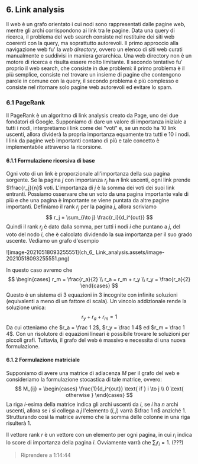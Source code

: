 ## 6. Link analysis

Il web è un grafo orientato i cui nodi sono rappresentati dalle pagine web, mentre gli archi corrispondono ai link tra le pagine. Data una query di ricerca, il problema del web search consiste nel restituire dei siti web coerenti con la query, ma soprattutto autorevoli. Il primo approccio alla navigazione web fu' la *web directory*, ovvero un elenco di siti web curati manualmente e suddivisi in maniera gerarchica. Una web directory non è un motore di ricerca e risulta essere molto limitante. Il secondo tentativo fu' proprio il web search, che consiste in due problemi: il primo problema è il più semplice, consiste nel trovare un insieme di pagine che contengono parole in comune con la query, il secondo problema è più complesso e consiste nel ritornare solo pagine web autorevoli ed evitare lo spam. 



### 6.1 PageRank

Il PageRank è un algoritmo di link analysis creato da Page, uno dei due fondatori di Google. Supponiamo di dare un valore di importanza iniziale a tutti i nodi, interpretiamo i link come dei "voti" e, se un nodo ha 10 link uscenti, allora dividerà la propria importanza equamente tra tutti e 10 i nodi. I link da pagine web importanti contano di più e tale concetto è implementabile attraverso la ricorsione. 



#### 6.1.1 Formulazione ricorsiva di base

Ogni voto di un link è proporzionale all'importanza della sua pagina sorgente. Se la pagina $j$ con importanza $r_j$ ha $n$ link uscenti, ogni link prende $\frac{r_j}{n}$ voti. L'importanza di $j$ è la somma dei voti dei suoi link entranti. Possiamo osservare che un voto da una pagina importante vale di più e che una pagina è importante se viene puntata da altre pagine importanti. Definiamo il rank $r_j$ per la pagina $j$, allora scriviamo
$$
r_j = \sum_{i\to j} \frac{r_i}{d_i^{out}}
$$
Quindi il rank $r_j$ è dato dalla somma, per tutti i nodi $i$ che puntano a $j$, del voto del nodo $i$, che è calcolato dividendo la sua importanza per il suo grado uscente. Vediamo un grafo d'esempio

![image-20210518093255551](ch_6_ Link_analysis.assets/image-20210518093255551.png)

In questo caso avremo che 
$$
\begin{cases}
r_m = \frac{r_a}{2} \\
r_a = r_m + r_y \\ 
r_y = \frac{r_a}{2}
\end{cases}
$$
Questo è un sistema di 3 equazioni in 3 incognite con infinite soluzioni (equivalenti a meno di un fattore di scala). Un vincolo addizionale rende la soluzione unica: 
$$
r_y + r_a + r_m = 1
$$
Da cui otteniamo che $r_a = \frac 1 2$, $r_y = \frac 1 4$ ed $r_m = \frac 1 4$. Con un risolutore di equazioni lineari è possibile trovare le soluzioni per piccoli grafi. Tuttavia, il grafo del web è massivo e necessita di una nuova formulazione. 



#### 6.1.2 Formulazione matriciale

Supponiamo di avere una matrice di adiacenza $M$ per il grafo del web e consideriamo la formulazione stocastica di tale matrice, ovvero:
$$
M_{ij} = \begin{cases}
\frac{1}{d_i^{out}} \text{ if } i \to j \\
0 \text{ otherwise }
\end{cases}
$$
La riga $i$-esima della matrice indica gli archi uscenti da $i$, se $i$ ha $n$ archi uscenti, allora se $i$ si collega a $j$ l'elemento $(i,j)$ varrà $\frac 1 n$ anziché $1$. Strutturando così la matrice avremo che la somma delle colonne in una riga risulterà $1$. 

Il vettore rank $r$ è un vettore con un elemento per ogni pagina, in cui $r_i$ indica lo score di importanza della pagina $i$. Ovviamente varrà che $\sum_i r_i = 1$.  (???)

> Riprendere a 1:14:44 

